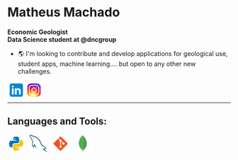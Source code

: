 # Matheus Machado

**Economic Geologist**
<br />
**Data Science student at @dncgroup**

- 🌎 I'm looking to contribute and develop applications for geological use, student apps, machine learning.... but open to any other new challenges.

[<img align="left" alt="LinkedIn" width="40px" src="icons/icons8-linkedin.svg"/>][Linkedin]
[<img align="left" alt="Instagram" width="40px" src="icons/icons8-instagram.svg"/>][Instagram]

[Instagram]: https://www.instagram.com/matt_machado
[Linkedin]: https://www.linkedin.com/in/mattlamachado

<br /><br />

---

## Languages and Tools:

<!--[<img align="left" alt="MongoDB" width="26px" src="https://cdn.jsdelivr.net/gh/devicons/devicon/icons/mongodb/mongodb-original.svg" style="padding-right:10px;" />][webdevplaylist]
</details>
[images]: https://github.com/mattlamachado/mattlamachado/tree/master/img

-->

<img align="left" alt="Python" width="40px" src="icons/icons8-python.svg" style="padding-right:10px;" />
<img align="left" alt="MySQL" width="40px" src="icons/mysql.svg" style="padding-right:10px;" />
<img align="left" alt="Git" width="40px" src="icons/icons8-git.svg" style="padding-right:10px;" />
<img align="left" alt="MongoDB" width="40px" src="icons/mongodb.svg" style="padding-right:10px;" />




